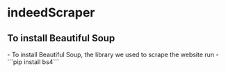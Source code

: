 # indeedScraper

<h2>To install Beautiful Soup</h2>
- To install Beautiful Soup, the library we used to scrape the website run
- ```pip install bs4```
